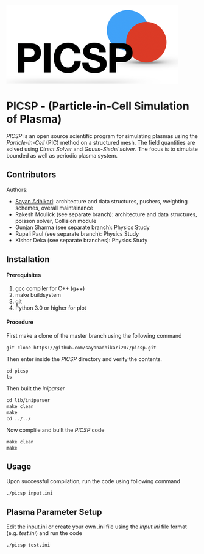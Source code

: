 ![PICSP Logo](/images/logo.png)

PICSP - (Particle-in-Cell Simulation of Plasma)
===============================================

*PICSP* is an open source scientific program for simulating plasmas using the *Particle-In-Cell* (PIC) method on a structured mesh. The field quantities are solved using *Direct Solver* and *Gauss-Siedel solver*. The focus is to simulate bounded as well as periodic plasma system.


Contributors
------------

Authors:

- [Sayan Adhikari](mailto:sayan.adhikari@fys.uio.no): architecture and data structures, pushers, weighting schemes, overall maintainance
- Rakesh Moulick (see separate branch): architecture and data structures, poisson solver, Collision module
- Gunjan Sharma (see separate branch): Physics Study
- Rupali Paul (see separate branch): Physics Study
- Kishor Deka (see separate branches): Physics Study

Installation
------------
#### Prerequisites
1. gcc compiler for C++ (g++)
2. make buildsystem
3. git
4. Python 3.0 or higher for plot

#### Procedure
First make a clone of the master branch using the following command
```shell
git clone https://github.com/sayanadhikari207/picsp.git
```
Then enter inside the *PICSP* directory and verify the contents. 
```shell
cd picsp
ls
```
Then built the  *iniparser*
```shell
cd lib/iniparser
make clean
make
cd ../../
```
Now complile and built the *PICSP* code
```shell
make clean
make
``` 
Usage
-----
Upon successful compilation, run the code using following command
```shell
./picsp input.ini
```
Plasma Parameter Setup
----------------------
Edit the input.ini or create your own .ini file using the *input.ini* file format (e.g. *test.ini*) and run the code
```shell
./picsp test.ini
```
